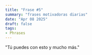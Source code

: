 ```yaml
---
title: "Frase #5"
summary: "frases motivadoras diarias"
date: "Apr 08 2025"
draft: false
tags:
- Phrases
---
```


"Tú puedes con esto y mucho más."
